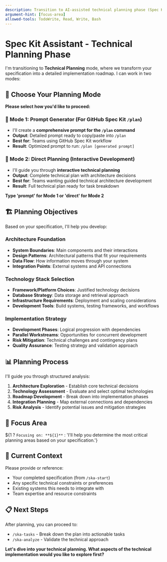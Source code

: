 ```yaml
---
description: Transition to AI-assisted technical planning phase (Spec Kit Assistant)
argument-hint: [focus-area]
allowed-tools: TodoWrite, Read, Write, Bash
---
```


# Spec Kit Assistant - Technical Planning Phase

I'm transitioning to **Technical Planning** mode, where we transform your specification into a detailed implementation roadmap. I can work in two modes:

## 🎯 Choose Your Planning Mode

**Please select how you'd like to proceed:**

### 📝 Mode 1: Prompt Generator (For GitHub Spec Kit `/plan`)
- I'll create a **comprehensive prompt for the `/plan` command**
- **Output**: Detailed prompt ready to copy/paste into `/plan`
- **Best for**: Teams using GitHub Spec Kit workflow
- **Result**: Optimized prompt to run: `/plan [generated prompt]`

### 🤖 Mode 2: Direct Planning (Interactive Development)
- I'll guide you through **interactive technical planning**  
- **Output**: Complete technical plan with architecture decisions
- **Best for**: Teams wanting guided technical architecture development
- **Result**: Full technical plan ready for task breakdown

**Type 'prompt' for Mode 1 or 'direct' for Mode 2**

## 🏗️ Planning Objectives

Based on your specification, I'll help you develop:

### Architecture Foundation
- **System Boundaries**: Main components and their interactions
- **Design Patterns**: Architectural patterns that fit your requirements
- **Data Flow**: How information moves through your system
- **Integration Points**: External systems and API connections

### Technology Stack Selection  
- **Framework/Platform Choices**: Justified technology decisions
- **Database Strategy**: Data storage and retrieval approach
- **Infrastructure Requirements**: Deployment and scaling considerations
- **Development Tools**: Build systems, testing frameworks, and workflows

### Implementation Strategy
- **Development Phases**: Logical progression with dependencies
- **Parallel Workstreams**: Opportunities for concurrent development
- **Risk Mitigation**: Technical challenges and contingency plans
- **Quality Assurance**: Testing strategy and validation approach

## 📊 Planning Process

I'll guide you through structured analysis:

1. **Architecture Exploration** - Establish core technical decisions
2. **Technology Assessment** - Evaluate and select optimal technologies  
3. **Roadmap Development** - Break down into implementation phases
4. **Integration Planning** - Map external connections and dependencies
5. **Risk Analysis** - Identify potential issues and mitigation strategies

## 🎯 Focus Area

${1 ? `Focusing on: **${1}**` : 'I\'ll help you determine the most critical planning areas based on your specification.'}

## 🔄 Current Context

Please provide or reference:
- Your completed specification (from `/ska-start`)
- Any specific technical constraints or preferences
- Existing systems this needs to integrate with
- Team expertise and resource constraints

## 📋 Next Steps

After planning, you can proceed to:
- `/ska-tasks` - Break down the plan into actionable tasks
- `/ska-analyze` - Validate the technical approach

**Let's dive into your technical planning. What aspects of the technical implementation would you like to explore first?**